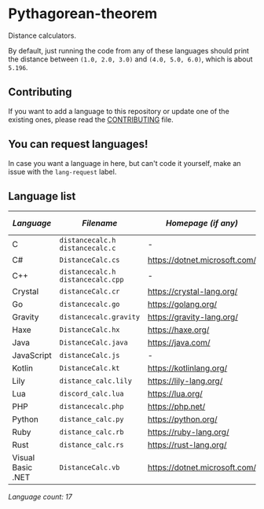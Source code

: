 # Pythagorean-theorem
Distance calculators.

By default, just running the code from any of these languages should print the distance between `(1.0, 2.0, 3.0)` and `(4.0, 5.0, 6.0)`, which is about `5.196`.

## Contributing
If you want to add a language to this repository or update one of the existing ones, please read the [CONTRIBUTING](CONTRIBUTING.md) file.

## You can request languages!
In case you want a language in here, but can't code it yourself, make an issue with the `lang-request` label.

## Language list

| *Language* | *Filename* | *Homepage (if any)* | *Credits (if any)* |
|----------|----------|----------|----------|
| C | `distancecalc.h` `distancecalc.c` | - | - |
| C# | `DistanceCalc.cs` | https://dotnet.microsoft.com/ | [@iRRiNiS](https://github.com/iRRiNiS) |
| C++ | `distancecalc.h` `distancecalc.cpp` | - | - |
| Crystal | `distanceCalc.cr` | https://crystal-lang.org/ | - |
| Go | `distancecalc.go` | https://golang.org/ | - |
| Gravity | `distancecalc.gravity` | https://gravity-lang.org/ | - |
| Haxe | `DistanceCalc.hx` | https://haxe.org/ | - |
| Java | `DistanceCalc.java` | https://java.com/ | - |
| JavaScript | `distanceCalc.js` | - | - |
| Kotlin | `DistanceCalc.kt` | https://kotlinlang.org/ | - |
| Lily | `distance_calc.lily` | https://lily-lang.org/ | - |
| Lua | `discord_calc.lua` | https://lua.org/ | - |
| PHP | `distancecalc.php` | https://php.net/ | - |
| Python | `distance_calc.py` | https://python.org/ | - |
| Ruby | `distance_calc.rb` | https://ruby-lang.org/ | - |
| Rust | `distance_calc.rs` | https://rust-lang.org/ | - |
| Visual Basic .NET | `DistanceCalc.vb` | https://dotnet.microsoft.com/ | - |

*Language count: 17*

